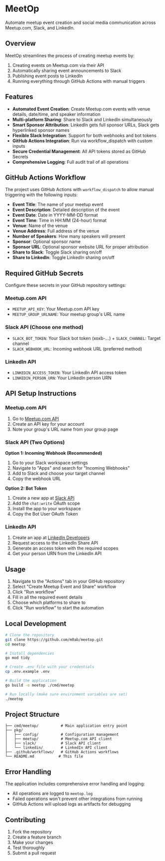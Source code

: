 # MeetOp

Automate meetup event creation and social media communication across Meetup.com, Slack, and LinkedIn.

## Overview

MeetOp streamlines the process of creating meetup events by:
1. Creating events on Meetup.com via their API
2. Automatically sharing event announcements to Slack
3. Publishing event posts to LinkedIn
4. Running everything through GitHub Actions with manual triggers

## Features

- **Automated Event Creation**: Create Meetup.com events with venue details, date/time, and speaker information
- **Multi-platform Sharing**: Share to Slack and LinkedIn simultaneously
- **Smart Sponsor Attribution**: LinkedIn gets full sponsor URLs, Slack gets hyperlinked sponsor names
- **Flexible Slack Integration**: Support for both webhooks and bot tokens
- **GitHub Actions Integration**: Run via workflow_dispatch with custom inputs
- **Secure Credential Management**: All API tokens stored as GitHub Secrets
- **Comprehensive Logging**: Full audit trail of all operations

## GitHub Actions Workflow

The project uses GitHub Actions with `workflow_dispatch` to allow manual triggering with the following inputs:

- **Event Title**: The name of your meetup event
- **Event Description**: Detailed description of the event
- **Event Date**: Date in YYYY-MM-DD format
- **Event Time**: Time in HH:MM (24-hour) format
- **Venue**: Name of the venue
- **Venue Address**: Full address of the venue
- **Number of Speakers**: How many speakers will present
- **Sponsor**: Optional sponsor name
- **Sponsor URL**: Optional sponsor website URL for proper attribution
- **Share to Slack**: Toggle Slack sharing on/off
- **Share to LinkedIn**: Toggle LinkedIn sharing on/off

## Required GitHub Secrets

Configure these secrets in your GitHub repository settings:

### Meetup.com API
- `MEETUP_API_KEY`: Your Meetup.com API key
- `MEETUP_GROUP_URLNAME`: Your meetup group's URL name

### Slack API (Choose one method)
- `SLACK_BOT_TOKEN`: Your Slack bot token (xoxb-...) + `SLACK_CHANNEL`: Target channel
- `SLACK_WEBHOOK_URL`: Incoming webhook URL (preferred method)

### LinkedIn API
- `LINKEDIN_ACCESS_TOKEN`: Your LinkedIn API access token
- `LINKEDIN_PERSON_URN`: Your LinkedIn person URN

## API Setup Instructions

### Meetup.com API
1. Go to [Meetup.com API](https://www.meetup.com/api/)
2. Create an API key for your account
3. Note your group's URL name from your group page

### Slack API (Two Options)

**Option 1: Incoming Webhook (Recommended)**
1. Go to your Slack workspace settings
2. Navigate to "Apps" and search for "Incoming Webhooks"
3. Add to Slack and choose your target channel
4. Copy the webhook URL

**Option 2: Bot Token**
1. Create a new app at [Slack API](https://api.slack.com/apps)
2. Add the `chat:write` OAuth scope
3. Install the app to your workspace
4. Copy the Bot User OAuth Token

### LinkedIn API
1. Create an app at [LinkedIn Developers](https://www.linkedin.com/developers/)
2. Request access to the LinkedIn Share API
3. Generate an access token with the required scopes
4. Get your person URN from the LinkedIn API

## Usage

1. Navigate to the "Actions" tab in your GitHub repository
2. Select "Create Meetup Event and Share" workflow
3. Click "Run workflow"
4. Fill in all the required event details
5. Choose which platforms to share to
6. Click "Run workflow" to start the automation

## Local Development

```bash
# Clone the repository
git clone https://github.com/m0ab/meetop.git
cd meetop

# Install dependencies
go mod tidy

# Create .env file with your credentials
cp .env.example .env

# Build the application
go build -o meetop ./cmd/meetop

# Run locally (make sure environment variables are set)
./meetop
```

## Project Structure

```
├── cmd/meetop/          # Main application entry point
├── pkg/
│   ├── config/          # Configuration management
│   ├── meetup/          # Meetup.com API client
│   ├── slack/           # Slack API client
│   └── linkedin/        # LinkedIn API client
├── .github/workflows/   # GitHub Actions workflows
└── README.md           # This file
```

## Error Handling

The application includes comprehensive error handling and logging:
- All operations are logged to `meetop.log`
- Failed operations won't prevent other integrations from running
- GitHub Actions will upload logs as artifacts for debugging

## Contributing

1. Fork the repository
2. Create a feature branch
3. Make your changes
4. Test thoroughly
5. Submit a pull request